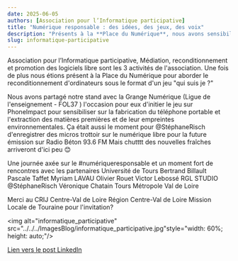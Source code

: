 ```yaml
---
date: 2025-06-05
authors: [Association pour l’Informatique participative]
title: "Numérique responsable : des idées, des jeux, des voix"
description: "Présents à la **Place du Numérique**, nous avons sensibilisé au **reconditionnement informatique** à travers le jeu 'Qui suis-je ?' et co-animé un stand PhoneImpact avec la **Grange Numérique** autour de l'impact environnemental des smartphones".
slug: informatique-participative
---
```

Association pour l’Informatique participative, Médiation, reconditionnement et promotion des logiciels libre sont les 3 activités de l'association.
Une fois de plus nous étions présent à la Place du Numérique pour aborder le reconditionnement d'ordinateurs sous le format d'un jeu "qui suis je ?"

Nous avons partagé notre stand avec la Grange Numérique (Ligue de l'enseignement - FOL37 ) l'occasion pour eux d'initier le jeu sur PhoneImpact pour sensibiliser sur la fabrication du téléphone portable et l'extraction des matières premières et de leur empreintes environnementales.
Ça était aussi le moment pour @StéphaneRisch d'enregistrer des micros trottoir sur le numérique libre pour la future émission sur Radio Béton 93.6 FM
Mais chutttt des nouvelles fraîches arriveront d'ici peu 😊

Une journée axée sur le #numériqueresponsable et un moment fort de rencontres avec les partenaires Université de Tours Bertrand Billault Pascale Taffet Myriam LAVAU Olivier Rouet Victor Lebossé RGL STUDIO @StéphaneRisch Véronique Chatain Tours Métropole Val de Loire

Merci au CRIJ Centre-Val de Loire Région Centre-Val de Loire Mission Locale de Touraine pour l'invitation?

<img alt="informatique_participative" src="../../../ImagesBlog/informatique_participative.jpg"style="width: 60%; height: auto;"/>

[Lien vers le post LinkedIn](https://www.linkedin.com/posts/informatique-participative_placedunumerique-numaezriqueresponsable-activity-7328880716748918784-Zl9E?utm_source=share&utm_medium=member_desktop&rcm=ACoAABeuDqMBke003HKcEnRDmBNI7FN6eu4k3-A)